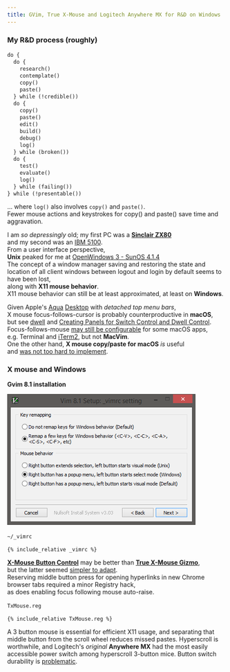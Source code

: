 ```yaml
---
title: GVim, True X-Mouse and Logitech Anywhere MX for R&D on Windows
---
```


### My R&D process (roughly)
```
do {
  do {
    research()
    contemplate()
    copy()
    paste()
  } while (!credible())
  do {
    copy()
    paste()
    edit()
    build()
    debug()
    log()
  } while (broken())
  do {
    test()
    evaluate()
    log()
  } while (failing())
} while (!presentable())
```
... where `log()` also involves `copy()` and `paste()`.  
Fewer mouse actions and keystrokes for copy() and paste() save time and aggravation.

I am *so depressingly* old; my first PC was a [**Sinclair ZX80**](https://en.wikipedia.org/wiki/ZX80)  
and my second was an [IBM 5100](https://en.wikipedia.org/wiki/IBM_5100).  
From a user interface perspective,  
**Unix** peaked for me at [OpenWindows 3 - SunOS 4.1.4](http://toastytech.com/guis/ow3.html)  
The concept of a window manager saving and restoring the state and location of all client windows between logout and login by default seems to have been lost,  
  along with **X11 mouse behavior**.   
X11 mouse behavior can still be at least approximated, at least on **Windows**.  

Given  Apple's [Aqua](https://en.wikipedia.org/wiki/Aqua_(user_interface)) [Desktop](https://support.apple.com/en-us/HT201956) with *detached top menu bars*,  
X mouse focus-follows-cursor is probably counterproductive in **macOS**,  
but see [dwell](http://xahlee.info/kbd/macos_hover_switch_window.html) and [Creating Panels for Switch Control and Dwell Control](https://mcmw.abilitynet.org.uk/macos-1013-high-sierra-creating-panels-switch-control-and-dwell-control).  
Focus-follows-mouse [may still be configurable](https://stackoverflow.com/questions/98310/focus-follows-mouse-plus-auto-raise-on-mac-os-x)
for some macOS apps,  
e.g. Terminal and [iTerm2](https://iterm2.com/documentation-highlights.html), but not **MacVim**.  
One the other hand, **X mouse copy/paste for macOS** *is* useful  
and [was not too hard to implement](https://github.com/blekenbleu/macXcopy). 

### X mouse and Windows
**Gvim 8.1 installation**

![snapshot of Vim installation settings](Vim.gif "installation settings")

`~/_vimrc`
```
{% include_relative _vimrc %}  
```
**[X-Mouse Button Control](https://www.highrez.co.uk/downloads/xmousebuttoncontrol.htm)** may be better than **[True X-Mouse Gizmo](http://fy.chalmers.se/~appro/nt/TXMouse/)**,  
but the latter seemed [simpler to adapt](http://articleworthreading.blogspot.com/2016/03/true-x-mouse-gizmo-courtesy.html).  
Reserving middle button press for opening hyperlinks in new Chrome  browser tabs required a minor Registry hack,  
as does enabling focus following mouse auto-raise.

`TxMouse.reg`
```
{% include_relative TxMouse.reg %}  
```

A 3 button mouse is essential for efficient X11 usage, and separating that middle button from the scroll wheel reduces missed pastes.
Hyperscroll is worthwhile, and Logitech's *original* **Anywhere MX** had the most easily accessible power switch among hyperscroll 3-button mice.  Button switch durability is [problematic](https://www.ifixit.com/Guide/How+to+fix+Logitech+Anywhere+MX+Phantom+Double+Click/75780).
